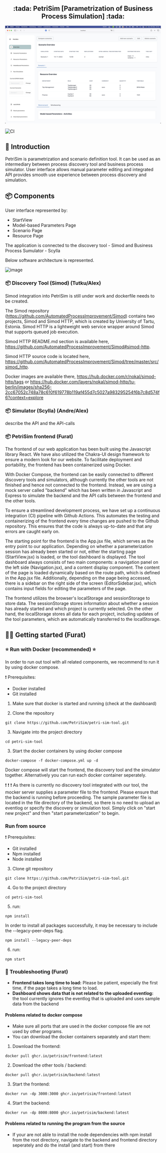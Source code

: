 
<h2 align="center">:tada: PetriSim [Parametrization of Business Process Simulation] :tada:</h2>

![image](doc/screenshot.png)

![CI](https://github.com/PetriSim/petri-sim-tool/actions/workflows/CI.yml/badge.svg)



## :rocket: Introduction


PetriSim is parametrization and scenario definition tool. It can be used as an intermediary between process discovery tool and business process simulator. User interface allows manual parameter editing and integrated API provides smooth use experience between process discovery and simulation.




## 📦️ Components
User interface represented by: 
 - StartView
 - Model-based Parameters Page
 - Scenario Page
 - Resource Page
 
 The application is connected to the discovery tool - Simod and Business Process Sumulator - Scylla
 
 Below software architecture is represented.

![image](https://user-images.githubusercontent.com/116650351/219905608-2426b477-2469-48eb-b0cd-48032be0797d.png)


### 📦️ Discovery Tool (Simod)   (Tutku/Alex)

Simod integration into PetriSim is still under work and dockerfile needs to be created.

The Simod repository (https://github.com/AutomatedProcessImprovement/Simod) contains two projects, Simod and Simod HTTP, which is created by University of Tartu, Estonia. Simod HTTP is a lightweight web service wrapper around Simod that supports queued job execution. 

Simod HTTP README.md section is available here, https://github.com/AutomatedProcessImprovement/Simod#simod-http.

Simod HTTP source code is located here, https://github.com/AutomatedProcessImprovement/Simod/tree/master/src/simod_http. 

Docker images are available there, https://hub.docker.com/r/nokal/simod-http/tags or https://hub.docker.com/layers/nokal/simod-http/tu-berlin/images/sha256-2cc67052c748a78c610f619778b119af455d7c5027a983295254f6b7c8d574f6?context=explore

### 📦️ Simulator (Scylla) (Andre/Alex)
describe the API and the API-calls


### 📦️ PetriSim frontend (Furat)
The frontend of our web application has been built using the Javascript library React. We have also utilized the Chakra-UI design framework to ensure a modern look for our website. To facilitate deployment and portability, the frontend has been containerized using Docker. 

With Docker Compose, the frontend can be easily connected to different discovery tools and simulators, although currently the other tools are not finished and hence not connected to the frontend. Instead, we are using a mock server called "backend" which has been written in Javascript and Express to simulate the backend and the API calls between the frontend and the other tools.

To ensure a streamlined development process, we have set up a continuous integration (CI) pipeline with Github Actions. This automates the testing and containerizing of the frontend every time changes are pushed to the Github repository. This ensures that the code is always up-to-date and that any errors are caught early on. 

The starting point for the frontend is the App.jsx file, which serves as the entry point to our application. Depending on whether a parameterization session has already been started or not, either the starting page (StartView.jsx) is loaded, or the tool dashboard is displayed.
The tool dashboard always consists of two main components: a navigation panel on the left side (Navigation.jsx), and a content display component. The content of the page is loaded dynamically based on the route path, which is defined in the App.jsx file. Additionally, depending on the page being accessed, there is a sidebar on the right side of the screen (EditorSidebar.jsx), which contains input fields for editing the parameters of the page.

The frontend utilizes the browser's localStorage and sessionStorage to store data. The sessionStorage stores information about whether a session has already started and which project is currently selected. On the other hand, the localStorage stores all data for each project, including updates of the tool parameters, which are automatically transferred to the localStorage.



## :technologist: Getting started (Furat)

### :star: Run with Docker (recommended) :star:
In order to run out tool with all related components, we recommend to run it by using docker compose.

:exclamation: Prerequisites:
- Docker installed
- Git installed

1. Make sure that docker is started and running (check at the dashboard)

2. Clone the repository
```console
git clone https://github.com/PetriSim/petri-sim-tool.git
```

3. Navigate into the project directory
```console
cd petri-sim-tool 
```

3. Start the docker containers by using docker compose

```console
docker-compose -f docker-compose.yml up -d
```

Docker compose will start the frontend, the discovery tool and the simulator together. Alternatively you can run each docker container seperately.

:exclamation: :exclamation: :exclamation: As there is currently no discovery tool integrated with our tool, the mocker server supplies a parameter file to the frontend. Please ensure that the backend is running before proceeding. The sample parameter file is located in the file directory of the backend, so there is no need to upload an eventlog or specify the discovery or simulation tool. Simply click on "start new project" and then "start parameterization" to begin.

### Run from source

:exclamation: Prerequisites:
- Git installed
- Npm installed
- Node installed


3. Clone git repository

```console
git clone https://github.com/PetriSim/petri-sim-tool.git
```

4. Go to the project directory

```console
cd petri-sim-tool 
```

5. run: 

```console
npm install
```

In order to install all packages successfully, it may be necessary to include the --legacy-peer-deps flag.

```console
npm install --legacy-peer-deps
```


6. run:
```console
npm start
```

### 🚨 Troubleshooting (Furat)
* **Frontend takes long time to load:** Please be patient, especially the first time, if the page takes a long time to load.
* **Dashboard shows data that is not related to the uploaded eventlog:** the tool currently ignores the eventlog that is uploaded and uses sample data from the backend

#### Problems related to docker compose 
* Make sure all ports that are used in the docker compose file are not used by other programs.
* You can download the docker containers separately and start them:

1. Download the frontend:

```console
docker pull ghcr.io/petrisim/frontend:latest
```

2. Download the other tools / backend:

```console
docker pull ghcr.io/petrisim/backend:latest
```

3. Start the frontend:
```console
docker run -dp 3000:3000 ghcr.io/petrisim/frontend:latest
```

4. Start the backend: 
```console
docker run -dp 8000:8000 ghcr.io/petrisim/backend:latest
```

#### Problems related to running the program from the source
* If your are not able to install the node dependencies with npm install from the root directory, navigate to the backend and frontend directory seperately and do the install (and start) from there 

